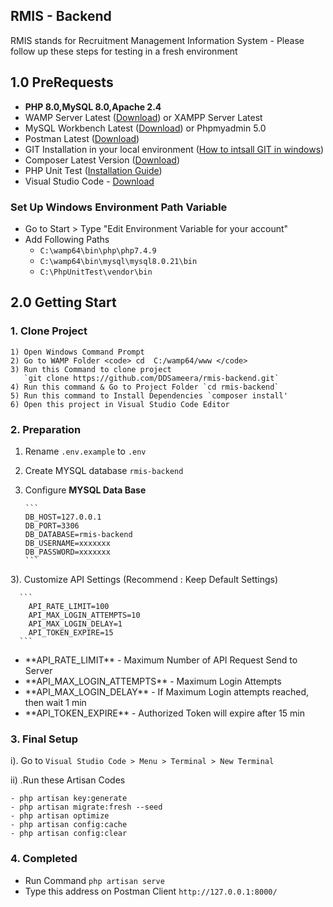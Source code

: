 ## RMIS - Backend

RMIS stands for Recruitment Management Information System - Please follow up these steps  for testing in a fresh environment

## 1.0 PreRequests
- ****PHP 8.0,MySQL 8.0,Apache 2.4****
- WAMP Server Latest ([Download](https://www.wampserver.com/en/))
  or XAMPP Server Latest
- MySQL Workbench Latest ([Download](https://dev.mysql.com/downloads/workbench/)) or Phpmyadmin 5.0
- Postman Latest ([Download](https://www.postman.com/downloads/))
- GIT Installation in your local environment ([How to intsall GIT in windows](https://phoenixnap.com/kb/how-to-install-git-windows))
- Composer Latest Version ([Download](https://getcomposer.org/download/ ))
- PHP Unit Test ([Installation Guide](https://perials.com/installing-phpunit-windows/))
- Visual Studio Code  -  [Download](https://code.visualstudio.com/) 

### Set Up Windows Environment Path Variable
- Go to Start > Type "Edit Environment Variable for your account"
- Add Following Paths 
    - `C:\wamp64\bin\php\php7.4.9`
    - `C:\wamp64\bin\mysql\mysql8.0.21\bin`
    - `C:\PhpUnitTest\vendor\bin`

## 2.0 Getting Start

### 1. Clone Project
    1) Open Windows Command Prompt 
    2) Go to WAMP Folder <code> cd  C:/wamp64/www </code>
    3) Run this Command to clone project
       `git clone https://github.com/DDSameera/rmis-backend.git` 
    4) Run this command & Go to Project Folder `cd rmis-backend`
    5) Run this command to Install Dependencies `composer install'
    6) Open this project in Visual Studio Code Editor 
    
          
 ### 2. Preparation 
1) Rename <code>.env.example</code> to <code>.env</code>
2) Create MYSQL database  ``rmis-backend``
3) Configure **MYSQL Data Base**
      
       ```
       DB_HOST=127.0.0.1
       DB_PORT=3306
       DB_DATABASE=rmis-backend
       DB_USERNAME=xxxxxxx
       DB_PASSWORD=xxxxxxx
       ```
     
3). Customize API Settings (Recommend : Keep Default Settings)

      ```
        API_RATE_LIMIT=100
        API_MAX_LOGIN_ATTEMPTS=10
        API_MAX_LOGIN_DELAY=1
        API_TOKEN_EXPIRE=15
      ```
<ul>
<li>**API_RATE_LIMIT** - Maximum Number of API Request Send to Server</li>
<li>**API_MAX_LOGIN_ATTEMPTS** - Maximum Login Attempts
<li>**API_MAX_LOGIN_DELAY** - If Maximum Login attempts reached, then wait 1 min</li>
<li>**API_TOKEN_EXPIRE** - Authorized Token will expire after 15 min</li>
</ul>

### 3. Final Setup

i). Go to `Visual Studio Code > Menu > Terminal > New Terminal`
   
ii) .Run these Artisan Codes

    - php artisan key:generate
    - php artisan migrate:fresh --seed
    - php artisan optimize
    - php artisan config:cache
    - php artisan config:clear

### 4. Completed
- Run Command `php artisan serve`
- Type this address on Postman Client ``http://127.0.0.1:8000/``

